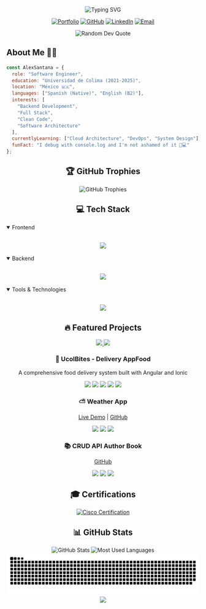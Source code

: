 <div align="center">
<img src="https://readme-typing-svg.demolab.com?font=Fira+Code&weight=600&size=28&duration=4000&pause=1000&color=6366F1&random=false&width=600&lines=Hi%2C%20I'm%20Alejandro%20Santana%20%F0%9F%91%8B;Full%20Stack%20Developer;Backend%20Specialist" alt="Typing SVG" />

  
  [![Portfolio](https://img.shields.io/badge/Portfolio-FF5722?style=for-the-badge&logo=google-chrome&logoColor=white)](https://portfolioalejandrosantana.netlify.app/)
  [![GitHub](https://img.shields.io/badge/-GitHub-181717?style=for-the-badge&logo=github)](https://github.com/vadrob)
  [![LinkedIn](https://img.shields.io/badge/-LinkedIn-0077B5?style=for-the-badge&logo=linkedin)](https://linkedin.com/in/davidsant)
  [![Email](https://img.shields.io/badge/-Email-D14836?style=for-the-badge&logo=gmail&logoColor=white)](mailto:davidrobles26a@gmail.com)

  <img src="https://quotes-github-readme.vercel.app/api?type=horizontal&theme=tokyonight" alt="Random Dev Quote" />
</div>

## About Me 👨‍💻

```javascript
const AlexSantana = {
  role: "Software Engineer",
  education: "Universidad de Colima (2021-2025)",
  location: "México 🇲🇽",
  languages: ["Spanish (Native)", "English (B2)"],
  interests: [
    "Backend Development",
    "Full Stack",
    "Clean Code",
    "Software Architecture"
  ],
  currentlyLearning: ["Cloud Architecture", "DevOps", "System Design"],
  funFact: "I debug with console.log and I'm not ashamed of it 🐛💻"
};
```

<div align="center">
  <h2>🏆 GitHub Trophies</h2>
  <img src="https://github-profile-trophy.vercel.app/?username=vadrob&theme=radical&no-frame=true&no-bg=false&margin-w=4&row=1" alt="GitHub Trophies" />
</div>

<h2 align="center">💻 Tech Stack</h2>

<details open>
<summary>Frontend</summary>
<br>
<p align="center">
  <a href="https://skillicons.dev">
    <img src="https://skillicons.dev/icons?i=html,css,js,ts,react,angular,tailwind,bootstrap,sass" />
  </a>
</p>
</details>

<details open>
<summary>Backend</summary>
<br>
<p align="center">
  <a href="https://skillicons.dev">
    <img src="https://skillicons.dev/icons?i=nodejs,express,php,python,mysql,mongodb,postgres" />
  </a>
</p>
</details>

<details open>
<summary>Tools & Technologies</summary>
<br>
<p align="center">
  <a href="https://skillicons.dev">
    <img src="https://skillicons.dev/icons?i=docker,git,github,linux,vscode,postman,bash,nginx" />
  </a>
</p>
</details>

<h2 align="center">🔥 Featured Projects</h2>

<div align="center">
  <a href="https://github.com/vadrob/WeatherPage">
    <img src="https://github-readme-stats.vercel.app/api/pin/?username=vadrob&repo=WeatherPage&theme=radical&hide_border=true" />
  </a>
  <a href="https://github.com/vadrob/CRUDAPIAuthorBook-">
    <img src="https://github-readme-stats.vercel.app/api/pin/?username=vadrob&repo=CRUDAPIAuthorBook-&theme=radical&hide_border=true" />
  </a>
</div>

<div align="center">
  <h3>🍔 UcolBites - Delivery AppFood</h3>
  <p>A comprehensive food delivery system built with Angular and Ionic</p>
  <p>
    <img src="https://img.shields.io/badge/Angular-DD0031?style=for-the-badge&logo=angular&logoColor=white" />
    <img src="https://img.shields.io/badge/Ionic-3880FF?style=for-the-badge&logo=ionic&logoColor=white" />
    <img src="https://img.shields.io/badge/Node.js-339933?style=for-the-badge&logo=node.js&logoColor=white" />
    <img src="https://img.shields.io/badge/MySQL-4479A1?style=for-the-badge&logo=mysql&logoColor=white" />
    <img src="https://img.shields.io/badge/Docker-2496ED?style=for-the-badge&logo=docker&logoColor=white" />
  </p>
</div>

<div align="center">
  <h3>⛅ Weather App</h3>
  <p><a href="https://myweatherpage.netlify.app/">Live Demo</a> | <a href="https://github.com/vadrob/WeatherPage">GitHub</a></p>
  <p>
    <img src="https://img.shields.io/badge/React-61DAFB?style=for-the-badge&logo=react&logoColor=black" />
    <img src="https://img.shields.io/badge/API-FF5722?style=for-the-badge&logo=json&logoColor=white" />
    <img src="https://img.shields.io/badge/CSS3-1572B6?style=for-the-badge&logo=css3&logoColor=white" />
  </p>
</div>

<div align="center">
  <h3>📚 CRUD API Author Book</h3>
  <p><a href="https://github.com/vadrob/CRUDAPIAuthorBook-">GitHub</a></p>
  <p>
    <img src="https://img.shields.io/badge/Node.js-339933?style=for-the-badge&logo=node.js&logoColor=white" />
    <img src="https://img.shields.io/badge/Express.js-000000?style=for-the-badge&logo=express&logoColor=white" />
    <img src="https://img.shields.io/badge/MySQL-4479A1?style=for-the-badge&logo=mysql&logoColor=white" />
  </p>
</div>

<h2 align="center">🎓 Certifications</h2>

<div align="center">
  <a href="https://www.credly.com/badges/52b02f5f-7038-4ef1-aae0-2a2586433eb5/public_url">
    <img width="120" height="120" src="https://images.credly.com/size/680x680/images/af8c6b4e-fc31-47c4-8dcb-eb7a2065dc5b/I2CS__1_.png" alt="Cisco Certification" />
  </a>
</div>

<h2 align="center">📊 GitHub Stats</h2>

<div align="center">
  <img src="https://github-readme-stats.vercel.app/api?username=vadrob&show_icons=true&theme=radical&hide_border=true&count_private=true" alt="GitHub Stats" />
  <img src="https://github-readme-stats.vercel.app/api/top-langs/?username=vadrob&theme=radical&hide_border=true&layout=compact" alt="Most Used Languages" />
</div>


<div align="center">
  <img src="https://raw.githubusercontent.com/platane/snk/output/github-contribution-grid-snake-dark.svg" alt="Snake animation" />
</div>

<div align="center">
  <img src="https://capsule-render.vercel.app/api?type=waving&color=gradient&height=100&section=footer" />
</div>
